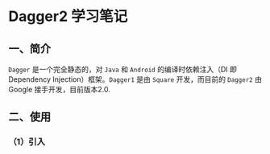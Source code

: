 # Dagger2 学习笔记

## 一、简介

`Dagger` 是一个完全静态的，对 `Java` 和 `Android` 的编译时依赖注入（DI 即 Dependency Injection）框架。`Dagger1` 是由 `Square` 开发，而目前的 `Dagger2` 由 Google 接手开发，目前版本2.0.

## 二、使用

### （1）引入